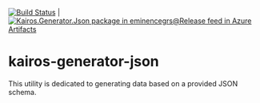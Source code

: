[![Build Status](https://dev.azure.com/eminencegrs/Utilities/_apis/build/status/eminencegrs.kairos-generator-json?branchName=develop)](https://dev.azure.com/eminencegrs/Utilities/_build/latest?definitionId=4&branchName=develop) | [![Kairos.Generator.Json package in eminencegrs@Release feed in Azure Artifacts](https://feeds.dev.azure.com/eminencegrs/_apis/public/Packaging/Feeds/c108f42d-f02c-48aa-91aa-81ff5815ca28%40e69b9806-9fcb-46bd-89b8-f3c529db53e8/Packages/dfddcdf1-f99e-4570-b823-ff70508de79a/Badge)](https://dev.azure.com/eminencegrs/Utilities/_packaging?_a=package&feed=c108f42d-f02c-48aa-91aa-81ff5815ca28%40e69b9806-9fcb-46bd-89b8-f3c529db53e8&package=dfddcdf1-f99e-4570-b823-ff70508de79a&preferRelease=true)

# kairos-generator-json

This utility is dedicated to generating data based on a provided JSON schema.
